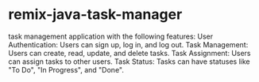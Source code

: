# remix-java-task-manager
task management application with the following features:      User Authentication: Users can sign up, log in, and log out.     Task Management: Users can create, read, update, and delete tasks.     Task Assignment: Users can assign tasks to other users.     Task Status: Tasks can have statuses like "To Do", "In Progress", and "Done".
